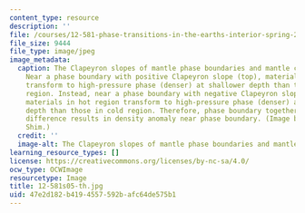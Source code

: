 ```yaml
---
content_type: resource
description: ''
file: /courses/12-581-phase-transitions-in-the-earths-interior-spring-2005/47e2d182b4194557592bafc64de575b1_12-581s05-th.jpg
file_size: 9444
file_type: image/jpeg
image_metadata:
  caption: The Clapeyron slopes of mantle phase boundaries and mantle convection.
    Near a phase boundary with positive Clapeyron slope (top), materials in cold region
    transform to high-pressure phase (denser) at shallower depth than those in hot
    region. Instead, near a phase boundary with negative Clapeyron slope (bottom),
    materials in hot region transform to high-pressure phase (denser) at shallower
    depth than those in cold region. Therefore, phase boundary together with temperature
    difference results in density anomaly near phase boundary. (Image by Prof. Sang-heon
    Shim.)
  credit: ''
  image-alt: The Clapeyron slopes of mantle phase boundaries and mantle convection.
learning_resource_types: []
license: https://creativecommons.org/licenses/by-nc-sa/4.0/
ocw_type: OCWImage
resourcetype: Image
title: 12-581s05-th.jpg
uid: 47e2d182-b419-4557-592b-afc64de575b1
---
```

